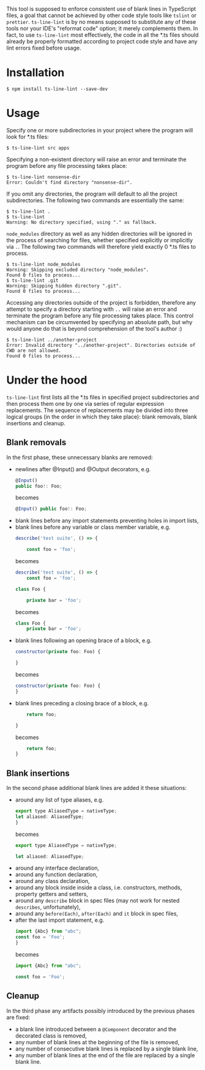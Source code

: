 This tool is supposed to enforce consistent use of blank lines in TypeScript files, a goal that cannot be achieved by other code style tools like `tslint` or `prettier`. `ts-line-lint` is by no means supposed to substitute any of these tools nor your IDE's "reformat code" option; it merely complements them. In fact, to use `ts-line-lint` most effectively, the code in all the *.ts files should already be properly formatted according to project code style and have any lint errors fixed before usage.

# Installation
```shell
$ npm install ts-line-lint --save-dev
```

# Usage
Specify one or more subdirectories in your project where the program will look for *.ts files:

```shell
$ ts-line-lint src apps
```

Specifying a non-existent directory will raise an error and terminate the program before any file processing takes place:

```shell
$ ts-line-lint nonsense-dir
Error: Couldn't find directory "nonsense-dir".
```

If you omit any directories, the program will default to all the project subdirectories. The following two commands are essentially the same:

```shell
$ ts-line-lint .
$ ts-line-lint
Warning: No directory specified, using "." as fallback.
```

`node_modules` directory as well as any hidden directories will be ignored in the process of searching for files, whether specified explicitly or implicitly via `.`. The following two commands will therefore yield exactly 0 *.ts files to process.

```shell
$ ts-line-lint node_modules
Warning: Skipping excluded directory "node_modules".
Found 0 files to process...
$ ts-line-lint .git
Warning: Skipping hidden directory ".git".
Found 0 files to process...

```

Accessing any directories outside of the project is forbidden, therefore any attempt to specify a directory starting with `..` will raise an error and terminate the program before any file processing takes place. This control mechanism can be circumvented by specifying an absolute path, but why would anyone do that is beyond comprehension of the tool's author :)

```shell
$ ts-line-lint ../another-project
Error: Invalid directory "../another-project". Directories outside of CWD are not allowed.
Found 0 files to process...

```

# Under the hood
 `ts-line-lint` first lists all the *.ts files in specified project subdirectories and then process them one by one via series of regular expression replacements. The sequence of replacements may be divided into three logical groups (in the order in which they take place): blank removals, blank insertions and cleanup.

## Blank removals
In the first phase, these unnecessary blanks are removed:
* newlines after @Input() and @Output decorators, e.g.
  ```javascript
  @Input()
  public foo!: Foo;
  ```
  becomes
  ```javascript
  @Input() public foo!: Foo;
  ```
* blank lines before any import statements preventing holes in import lists,
* blank lines before any variable or class member variable, e.g.
  ```javascript
  describe('test suite', () => {

      const foo = 'foo';
  ```
  becomes
  ```javascript
  describe('test suite', () => {
      const foo = 'foo';
  ```
  ```javascript
  class Foo {

      private bar = 'foo';
  ```
  becomes
  ```javascript
  class Foo {
      private bar = 'foo';
  ```
* blank lines following an opening brace of a block, e.g.
  ```javascript
  constructor(private foo: Foo) {

  }
  ```
  becomes
  ```javascript
  constructor(private foo: Foo) {
  }
  ```
* blank lines preceding a closing brace of a block, e.g.
  ```javascript
      return foo;

  }
  ```
  becomes
  ```javascript
      return foo;
  }
  ```

## Blank insertions
In the second phase additional blank lines are added it these situations:
* around any list of type aliases, e.g.
  ```javascript
  export type AliasedType = nativeType;
  let aliased: AliasedType;
  }
  ```
  becomes
  ```javascript
  export type AliasedType = nativeType;

  let aliased: AliasedType;
  ```
* around any interface declaration,
* around any function declaration,
* around any class declaration,
* around any block inside inside a class, i.e. constructors, methods, property getters and setters,
* around any `describe` block in spec files (may not work for nested `describes`, unfortunately),
* around any `before(Each)`, `after(Each)` and `it` block in spec files,
* after the last import statement, e.g.
  ```javascript
  import {Abc} from "abc";
  const foo = 'Foo';
  }
  ```
  becomes
  ```javascript
  import {Abc} from "abc";

  const foo = 'Foo';
  ```

## Cleanup
In the third phase any artifacts possibly introduced by the previous phases are fixed:
* a blank line introduced between a `@Component` decorator and the decorated class is removed,
* any number of blank lines at the beginning of the file is removed,
* any number of consecutive blank lines is replaced by a single blank line,
* any number of blank lines at the end of the file are replaced by a single blank line.














